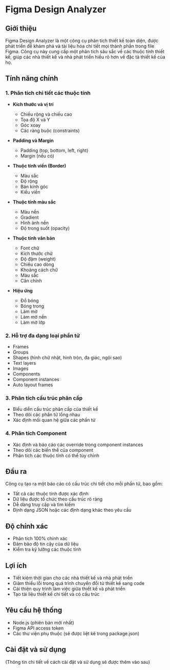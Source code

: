 # Figma Design Analyzer

## Giới thiệu
Figma Design Analyzer là một công cụ phân tích thiết kế toàn diện, được phát triển để khám phá và tài liệu hóa chi tiết mọi thành phần trong file Figma. Công cụ này cung cấp một phân tích sâu sắc về các thuộc tính thiết kế, giúp các nhà thiết kế và nhà phát triển hiểu rõ hơn về đặc tả thiết kế của họ.

## Tính năng chính

### 1. Phân tích chi tiết các thuộc tính
- **Kích thước và vị trí**
  - Chiều rộng và chiều cao
  - Tọa độ X và Y
  - Góc xoay
  - Các ràng buộc (constraints)

- **Padding và Margin**
  - Padding (top, bottom, left, right)
  - Margin (nếu có)

- **Thuộc tính viền (Border)**
  - Màu sắc
  - Độ rộng
  - Bán kính góc
  - Kiểu viền

- **Thuộc tính màu sắc**
  - Màu nền
  - Gradient
  - Hình ảnh nền
  - Độ trong suốt (opacity)

- **Thuộc tính văn bản**
  - Font chữ
  - Kích thước chữ
  - Độ đậm (weight)
  - Chiều cao dòng
  - Khoảng cách chữ
  - Màu sắc
  - Căn chỉnh

- **Hiệu ứng**
  - Đổ bóng
  - Bóng trong
  - Làm mờ
  - Làm mờ nền
  - Làm mờ lớp

### 2. Hỗ trợ đa dạng loại phần tử
- Frames
- Groups
- Shapes (hình chữ nhật, hình tròn, đa giác, ngôi sao)
- Text layers
- Images
- Components
- Component instances
- Auto layout frames

### 3. Phân tích cấu trúc phân cấp
- Biểu diễn cấu trúc phân cấp của thiết kế
- Theo dõi các phần tử lồng nhau
- Xác định mối quan hệ giữa các phần tử

### 4. Phân tích Component
- Xác định và báo cáo các override trong component instances
- Theo dõi các biến thể của component
- Phân tích các thuộc tính có thể tùy chỉnh

## Đầu ra
Công cụ tạo ra một báo cáo có cấu trúc chi tiết cho mỗi phần tử, bao gồm:
- Tất cả các thuộc tính được xác định
- Dữ liệu được tổ chức theo cấu trúc rõ ràng
- Dễ dàng truy cập và tìm kiếm
- Định dạng JSON hoặc các định dạng khác theo yêu cầu

## Độ chính xác
- Phân tích 100% chính xác
- Đảm bảo độ tin cậy của dữ liệu
- Kiểm tra kỹ lưỡng các thuộc tính

## Lợi ích
- Tiết kiệm thời gian cho các nhà thiết kế và nhà phát triển
- Giảm thiểu lỗi trong quá trình chuyển đổi từ thiết kế sang code
- Cải thiện quy trình làm việc giữa thiết kế và phát triển
- Tạo tài liệu thiết kế chi tiết và có cấu trúc

## Yêu cầu hệ thống
- Node.js (phiên bản mới nhất)
- Figma API access token
- Các thư viện phụ thuộc (sẽ được liệt kê trong package.json)

## Cài đặt và sử dụng
(Thông tin chi tiết về cách cài đặt và sử dụng sẽ được thêm vào sau)
